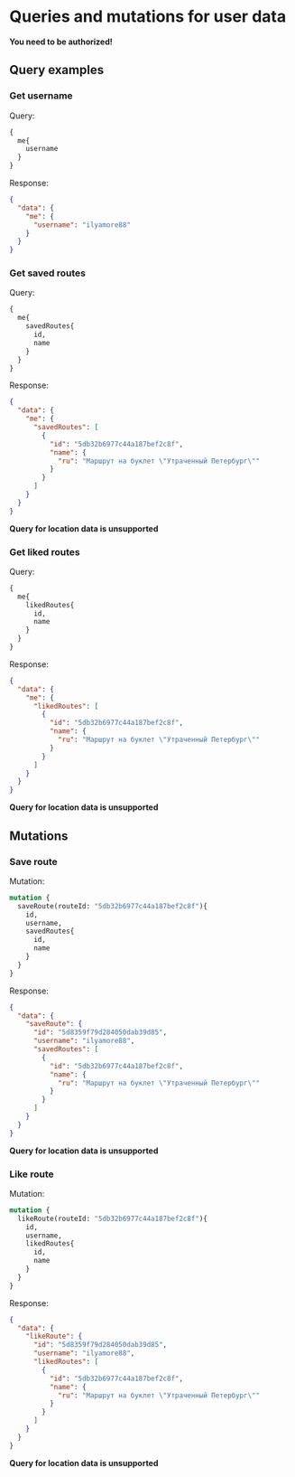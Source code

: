# Queries and mutations for user data
**You need to be authorized!**

## Query examples
### Get username

Query:
```graphql
{
  me{
    username
  }
}
```

Response:
```json
{
  "data": {
    "me": {
      "username": "ilyamore88"
    }
  }
}
```

### Get saved routes

Query:
```graphql
{
  me{
    savedRoutes{
      id,
      name
    }
  }
}
```

Response:
```json
{
  "data": {
    "me": {
      "savedRoutes": [
        {
          "id": "5db32b6977c44a187bef2c8f",
          "name": {
            "ru": "Маршрут на буклет \"Утраченный Петербург\""
          }
        }
      ]
    }
  }
}
```
**Query for location data is unsupported**

### Get liked routes

Query:
```graphql
{
  me{
    likedRoutes{
      id,
      name
    }
  }
}
```

Response:
```json
{
  "data": {
    "me": {
      "likedRoutes": [
        {
          "id": "5db32b6977c44a187bef2c8f",
          "name": {
            "ru": "Маршрут на буклет \"Утраченный Петербург\""
          }
        }
      ]
    }
  }
}
```
**Query for location data is unsupported**

## Mutations
### Save route

Mutation:
```graphql
mutation {
  saveRoute(routeId: "5db32b6977c44a187bef2c8f"){
    id,
    username,
  	savedRoutes{
      id,
      name
    }
  }
}
```

Response:
```json
{
  "data": {
    "saveRoute": {
      "id": "5d8359f79d284050dab39d85",
      "username": "ilyamore88",
      "savedRoutes": [
        {
          "id": "5db32b6977c44a187bef2c8f",
          "name": {
            "ru": "Маршрут на буклет \"Утраченный Петербург\""
          }
        }
      ]
    }
  }
}
```
**Query for location data is unsupported**

### Like route

Mutation:
```graphql
mutation {
  likeRoute(routeId: "5db32b6977c44a187bef2c8f"){
    id,
    username,
  	likedRoutes{
      id,
      name
    }
  }
}
```

Response:
```json
{
  "data": {
    "likeRoute": {
      "id": "5d8359f79d284050dab39d85",
      "username": "ilyamore88",
      "likedRoutes": [
        {
          "id": "5db32b6977c44a187bef2c8f",
          "name": {
            "ru": "Маршрут на буклет \"Утраченный Петербург\""
          }
        }
      ]
    }
  }
}
```
**Query for location data is unsupported**
